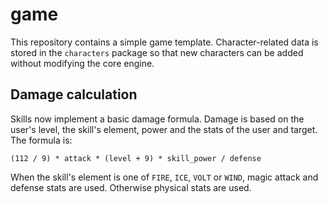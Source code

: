 # game

This repository contains a simple game template. Character-related data is
stored in the `characters` package so that new characters can be added
without modifying the core engine.

## Damage calculation

Skills now implement a basic damage formula. Damage is based on the user's
level, the skill's element, power and the stats of the user and target. The
formula is:

```
(112 / 9) * attack * (level + 9) * skill_power / defense
```

When the skill's element is one of `FIRE`, `ICE`, `VOLT` or `WIND`, magic
attack and defense stats are used. Otherwise physical stats are used.
